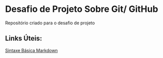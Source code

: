 # Desafio de Projeto Sobre Git/ GitHub
Repositório criado para o desafio de projeto

## Links Úteis:
[Sintaxe Básica Markdown](https://www.markdownguide.org/basic-syntax/)
